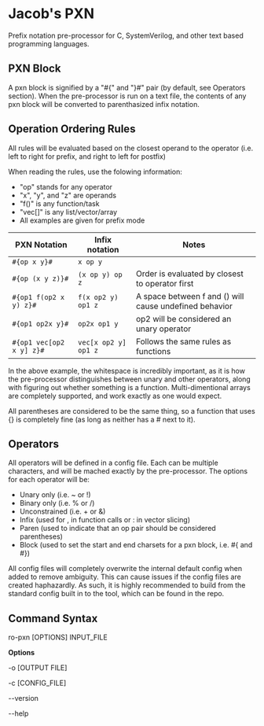 # Jacob's PXN
Prefix notation pre-processor for C, SystemVerilog, and other text based programming languages.

## PXN Block

A pxn block is signified by a "#{" and "}#" pair (by default, see Operators section). When the pre-processor is run on a text file, the contents of any pxn block will be converted to parenthasized infix notation.

## Operation Ordering Rules

All rules will be evaluated based on the closest operand to the operator (i.e. left to right for prefix, and right to left for postfix)

When reading the rules, use the folowing information:
- "op" stands for any operator
- "x", "y", and "z" are operands
- "f()" is any function/task
- "vec[]" is any list/vector/array
- All examples are given for prefix mode

| PXN Notation | Infix notation | Notes |
|---|---|---|
|```#{op x y}#```|```x op y```|
|```#{op (x y z)}#```|```(x op y) op z```|Order is evaluated by closest to operator first|
|```#{op1 f(op2 x y) z}#```|```f(x op2 y) op1 z```|A space between f and () will cause undefined behavior|
|```#{op1 op2x y}#```|```op2x op1 y```|op2 will be considered an unary operator|
|```#{op1 vec[op2 x y] z}#```|```vec[x op2 y] op1 z```|Follows the same rules as functions|

In the above example, the whitespace is incredibly important, as it is how the pre-processor distinguishes between unary and other operators, along with figuring out whether something is a function. Multi-dimentional arrays are completely supported, and work exactly as one would expect.

All parentheses are considered to be the same thing, so a function that uses {} is completely fine (as long as neither has a # next to it).

## Operators

All operators will be defined in a config file. Each can be multiple characters, and will be mached exactly by the pre-processor. The options for each operator will be:
- Unary only (i.e. ~ or !)
- Binary only (i.e. % or /)
- Unconstrained (i.e. + or &)
- Infix (used for , in function calls or : in vector slicing)
- Paren (used to indicate that an op pair should be considered parentheses)
- Block (used to set the start and end charsets for a pxn block, i.e. #{ and #})

All config files will completely overwrite the internal default config when added to remove ambiguity. This can cause issues if the config files are created haphazardly. As such, it is highly recommended to build from the standard config built in to the tool, which can be found in the repo. 

## Command Syntax

ro-pxn [OPTIONS] INPUT_FILE

**Options**

\-o [OUTPUT FILE]

\-c [CONFIG_FILE]

\--version

\--help
